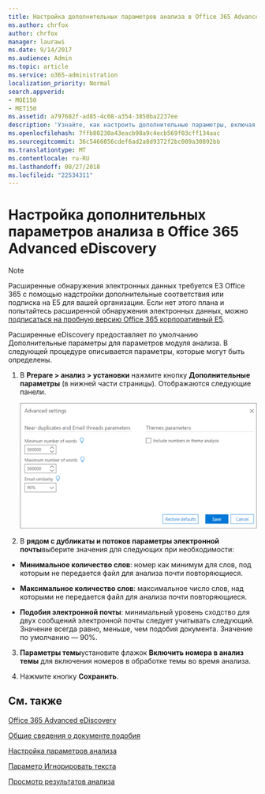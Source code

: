 ```yaml
---
title: Настройка дополнительных параметров анализа в Office 365 Advanced eDiscovery
ms.author: chrfox
author: chrfox
manager: laurawi
ms.date: 9/14/2017
ms.audience: Admin
ms.topic: article
ms.service: o365-administration
localization_priority: Normal
search.appverid:
- MOE150
- MET150
ms.assetid: a797682f-ad85-4c08-a354-3850ba2237ee
description: 'Узнайте, как настроить дополнительные параметры, включая рядом с дубликаты, потоков электронной почты и темы для процесса анализа в Office 365 расширенной обнаружения электронных данных. '
ms.openlocfilehash: 7ffb80230a43eacb98a9c4ecb569f03cff134aac
ms.sourcegitcommit: 36c5466056cdef6ad2a8d9372f2bc009a30892bb
ms.translationtype: MT
ms.contentlocale: ru-RU
ms.lasthandoff: 08/27/2018
ms.locfileid: "22534311"
---
```

# <a name="set-analyze-advanced-settings-in-office-365-advanced-ediscovery"></a>Настройка дополнительных параметров анализа в Office 365 Advanced eDiscovery

> [!NOTE]
> Расширенные обнаружения электронных данных требуется E3 Office 365 с помощью надстройки дополнительные соответствия или подписка на E5 для вашей организации. Если нет этого плана и попытайтесь расширенной обнаружения электронных данных, можно [подписаться на пробную версию Office 365 корпоративный E5](https://go.microsoft.com/fwlink/p/?LinkID=698279). 
  
Расширенные eDiscovery предоставляет по умолчанию Дополнительные параметры для параметров модуля анализа. В следующей процедуре описывается параметры, которые могут быть определены.
  
1. В **Prepare \> анализ \> установки** нажмите кнопку **Дополнительные параметры** (в нижней части страницы). Отображаются следующие панели. 
    
    ![Настройка дополнительных параметров на вкладке "Анализ"](media/c9ea3017-e19a-456b-a742-c3d07121a3f6.png)
  
2. В **рядом с дубликаты и потоков параметры электронной почты**выберите значения для следующих при необходимости:
    
  - **Минимальное количество слов**: номер как минимум для слов, под которым не передается файл для анализа почти повторяющиеся. 
    
  - **Максимальное количество слов**: максимальное число слов, над которыми не передается файл для анализа почти повторяющиеся.
    
  - **Подобия электронной почты**: минимальный уровень сходство для двух сообщений электронной почты следует учитывать следующий. Значение всегда равно, меньше, чем подобия документа. Значение по умолчанию — 90%.
    
3. **Параметры темы**установите флажок **Включить номера в анализ темы** для включения номеров в обработке темы во время анализа. 
    
4. Нажмите кнопку **Сохранить**. 
    
## <a name="see-also"></a>См. также

[Office 365 Advanced eDiscovery](office-365-advanced-ediscovery.md)
  
[Общие сведения о документе подобия](understand-document-similarity-in-advanced-ediscovery.md)
  
[Настройка параметров анализа](set-analyze-options-in-advanced-ediscovery.md)
  
[Параметр Игнорировать текста](set-ignore-text-in-advanced-ediscovery.md)
  
[Просмотр результатов анализа](view-analyze-results-in-advanced-ediscovery.md)

